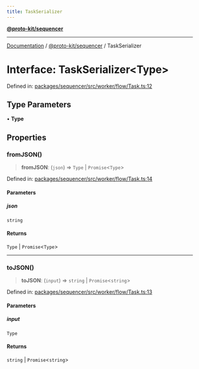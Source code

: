 ```yaml
---
title: TaskSerializer
---
```


[**@proto-kit/sequencer**](../README.md)

***

[Documentation](../../../README.md) / [@proto-kit/sequencer](../README.md) / TaskSerializer

# Interface: TaskSerializer\<Type\>

Defined in: [packages/sequencer/src/worker/flow/Task.ts:12](https://github.com/proto-kit/framework/blob/4d6b3b6da51b3edee0fbf25ce72c1f59ec61e891/packages/sequencer/src/worker/flow/Task.ts#L12)

## Type Parameters

• **Type**

## Properties

### fromJSON()

> **fromJSON**: (`json`) => `Type` \| `Promise`\<`Type`\>

Defined in: [packages/sequencer/src/worker/flow/Task.ts:14](https://github.com/proto-kit/framework/blob/4d6b3b6da51b3edee0fbf25ce72c1f59ec61e891/packages/sequencer/src/worker/flow/Task.ts#L14)

#### Parameters

##### json

`string`

#### Returns

`Type` \| `Promise`\<`Type`\>

***

### toJSON()

> **toJSON**: (`input`) => `string` \| `Promise`\<`string`\>

Defined in: [packages/sequencer/src/worker/flow/Task.ts:13](https://github.com/proto-kit/framework/blob/4d6b3b6da51b3edee0fbf25ce72c1f59ec61e891/packages/sequencer/src/worker/flow/Task.ts#L13)

#### Parameters

##### input

`Type`

#### Returns

`string` \| `Promise`\<`string`\>
